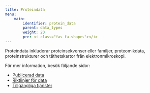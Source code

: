 ```yaml
---
title: Proteindata
menu:
    main:
        identifier: protein_data
        parent: data_types
        weight: 20
        pre: <i class="fas fa-shapes"></i>
---
```


Proteindata inkluderar proteinsekvenser eller familjer, proteomikdata, proteinstrukturer och täthetskartor från elektronmikroskopi.


För mer information, besök följande sidor:

* [Publicerad data](data)
* [Riktlinjer för data](guidelines)
* [Tillgängliga tjänster](services)
